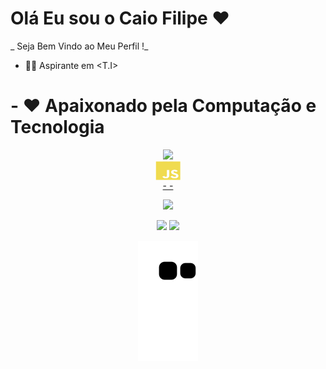 # Olá Eu sou o Caio Filipe ❤️ 
_ Seja Bem Vindo ao Meu Perfil !_
- 👨‍🎓 Aspirante em <T.I>

# - ❤️ Apaixonado pela Computação e Tecnologia  

<div align="center">
  <a href="https://github.com/Caio-Filipe">
  <img height="180em" src="https://github-readme-stats.vercel.app/api?username=caio-filipe&show_icons=true&theme=dark&include_all_commits=true&count_private=true"/>
    <div>
     <img align="center" alt="Rafa-Js" height="30" width="40" src="https://raw.githubusercontent.com/devicons/devicon/master/icons/javascript/javascript-plain.svg">
    </div>
    -
    -
       
  <a href="https://www.instagram.com/caio.phiilip/" target="_blank"><img src="https://img.shields.io/badge/-Instagram-%23E4405F?style=for-the-badge&logo=instagram&logoColor=black" target="_blank"></a>
 
 <a href="https://discord.gg/Caio Philip" target="_blank"><img src="https://img.shields.io/badge/Discord-7289DA?style=for-the-badge&logo=discord&logoColor=white" target="_blank"></a> 
  <a href = "mailto:caio.18felipeabreu@gmail.com"><img src="https://img.shields.io/badge/-Gmail-%23333?style=for-the-badge&logo=gmail&logoColor=white" target="_blank"></a>
  
 
  ![Snake animation](https://github.com/rafaballerini/rafaballerini/blob/output/github-contribution-grid-snake.svg)
 
</div>
